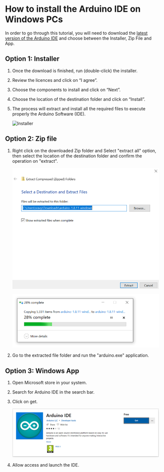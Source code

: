 # How to install the Arduino IDE on Windows PCs

In order to go through this tutorial, you will need to download the [latest version of the Arduino IDE](https://www.arduino.cc/en/Main/Software) and choose between the Installer, Zip File and App.

## Option 1: Installer

1. Once the download is finished, run (double-click) the installer.
2. Review the licences and click on “I agree”.
3. Choose the components to install and click on “Next”.
4. Choose the location of the destination folder and click on “Install”.
5. The process will extract and install all the required files to execute properly the Arduino Software (IDE).

   ![Installer](/assets/img/software/installation/windows_installer.gif)

## Option 2: Zip file

1. Right click on the downloaded Zip folder and Select "extract all" option, then select the location of the destination folder and confirm the operation on "extract".

   ![ZipFile extraction 1](/assets/img/software/installation/windows_installer1.png)

   ![ZipFile extraction 2](/assets/img/software/installation/windows_installer2.png)

2. Go to the extracted file folder and run the "arduino.exe" application.

## Option 3: Windows App

1. Open Microsoft store in your system.
2. Search for Arduino IDE in the search bar.
3. Click on get.  

   ![App](/assets/img/software/installation/windows_installer3.png)

4. Allow access and launch the IDE.
